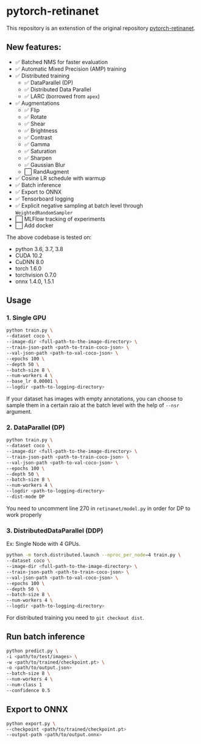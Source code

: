 # pytorch-retinanet

This repository is an extenstion of the original repository [pytorch-retinanet](https://github.com/yhenon/pytorch-retinanet).

## New features:
- ✅ Batched NMS for faster evaluation
- ✅ Automatic Mixed Precision (AMP) training
- ✅ Distributed training
    - ✅ DataParallel (DP)
    - ✅ Distributed Data Parallel
    - ✅ LARC (borrowed from `apex`)
- ✅ Augmentations
    - ✅ Flip
    - ✅ Rotate
    - ✅ Shear
    - ✅ Brightness
    - ✅ Contrast
    - ✅ Gamma
    - ✅ Saturation
    - ✅ Sharpen
    - ✅ Gaussian Blur
    - ⬜ RandAugment
- ✅ Cosine LR schedule with warmup
- ✅ Batch inference
- ✅ Export to ONNX
- ✅ Tensorboard logging
- ✅ Explicit negative sampling at batch level through `WeightedRandomSampler`
- ⬜ MLFlow tracking of experiments
- ⬜ Add docker

The above codebase is tested on:
- python 3.6, 3.7, 3.8
- CUDA 10.2
- CuDNN 8.0
- torch 1.6.0
- torchvision 0.7.0
- onnx 1.4.0, 1.5.1

## Usage

### 1. Single GPU
```bash
python train.py \
--dataset coco \
--image-dir <full-path-to-the-image-directory> \
--train-json-path <path-to-train-coco-json> \
--val-json-path <path-to-val-coco-json> \
--epochs 100 \
--depth 50 \
--batch-size 8 \
--num-workers 4 \
--base_lr 0.00001 \
--logdir <path-to-logging-directory>
```
If your dataset has images with empty annotations, you can choose to sample them in a certain raio at the batch level with the help of `--nsr` argument.

### 2. DataParallel (DP)
```bash
python train.py \
--dataset coco \
--image-dir <full-path-to-the-image-directory> \
--train-json-path <path-to-train-coco-json> \
--val-json-path <path-to-val-coco-json> \
--epochs 100 \
--depth 50 \
--batch-size 8 \
--num-workers 4 \
--logdir <path-to-logging-directory>
--dist-mode DP
```
You need to uncomment line 270 in `retinanet/model.py` in order for DP to work properly

### 3. DistributedDataParallel (DDP) 
Ex: Single Node with 4 GPUs.
```bash
python -m torch.distributed.launch --nproc_per_node=4 train.py \
--dataset coco \
--image-dir <full-path-to-the-image-directory> \
--train-json-path <path-to-train-coco-json> \
--val-json-path <path-to-val-coco-json> \
--epochs 100 \
--depth 50 \
--batch-size 8 \
--num-workers 4 \
--logdir <path-to-logging-directory>
```

For distributed training you need to `git checkout dist`.

## Run batch inference
```sh
python predict.py \
-i <path/to/test/images> \
-w <path/to/trained/checkpoint.pt> \
-o <path/to/output.json>
--batch-size 8 \
--num-workers 4 \
--num-class 1
--confidence 0.5
```

## Export to ONNX
```sh
python export.py \
--checkpoint <path/to/trained/checkpoint.pt>
--output-path <path/to/output.onnx>
```
